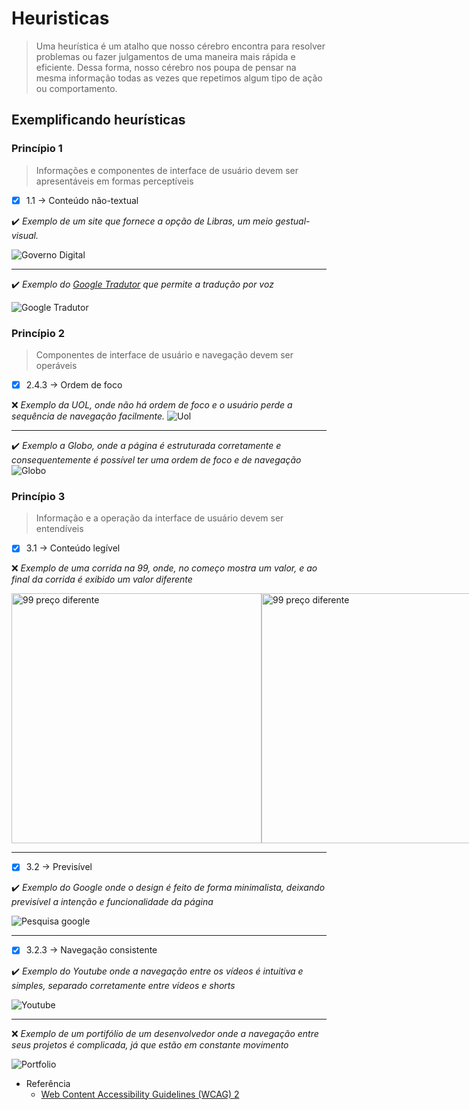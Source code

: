 # Heuristicas

> Uma heurística é um atalho que nosso cérebro encontra para resolver problemas ou fazer julgamentos de uma maneira mais rápida e eficiente. Dessa forma, nosso cérebro nos poupa de pensar na mesma informação todas as vezes que repetimos algum tipo de ação ou comportamento.

## Exemplificando heurísticas

### Princípio 1
> Informações e componentes de interface de usuário devem ser apresentáveis em formas perceptíveis

- [x] 1.1 → Conteúdo não-textual

:heavy_check_mark:  <i>Exemplo de um site que fornece a opção de Libras, um meio gestual-visual.</i>
<br />

![Governo Digital](/readme/IHC/governo.png)

---

:heavy_check_mark: <i>Exemplo do [Google Tradutor](https://translate.google.com.br/?hl=pt-BR&sl=en&tl=pt&text=Hello&op=translate) que permite a tradução por voz</i>
<br />

![Google Tradutor](/readme/IHC/tradutor.png)

### Princípio 2
> Componentes de interface de usuário e navegação devem ser operáveis

- [x] 2.4.3 → Ordem de foco

:x: <i>Exemplo da UOL, onde não há ordem de foco e o usuário perde a sequência de navegação facilmente.</i>
![Uol](/readme/IHC/uol-index.png)

---

:heavy_check_mark: <i>Exemplo a Globo, onde a página é estruturada corretamente e consequentemente é possível ter uma ordem de foco e de navegação</i>
![Globo](/readme/IHC/globo-index.png)

### Princípio 3
> Informação e a operação da interface de usuário devem ser entendíveis

- [x] 3.1 → Conteúdo legível

:x: <i>Exemplo de uma corrida na 99, onde, no começo mostra um valor, e ao final da corrida é exibido um valor diferente</i>

<div style="display: flex;">
  <img src="/readme/IHC/uber_2.jpg" alt="99 preço diferente" width="400" />
  <img src="/readme/IHC/uber_1.jpg" alt="99 preço diferente" width="400" />
</div>

---

- [x] 3.2 → Previsível

:heavy_check_mark: <i>Exemplo do Google onde o design é feito de forma minimalista, deixando previsível a intenção e funcionalidade da página</i>
<br />

![Pesquisa google](/readme/IHC/google_min.png)

---

- [x] 3.2.3 → Navegação consistente

:heavy_check_mark: <i>Exemplo do Youtube onde a navegação entre os vídeos é intuitiva e simples, separado corretamente entre vídeos e shorts</i>

![Youtube](/readme/IHC/youtube.png)

---

:x: <i>Exemplo de um portifólio de um desenvolvedor onde a navegação entre seus projetos é complicada, já que estão em constante movimento</i>

![Portfolio](/readme/IHC/portifolio.gif)

- Referência
  - [Web Content Accessibility Guidelines (WCAG) 2](https://www.w3.org/WAI/WCAG21/quickref/#principle1)
